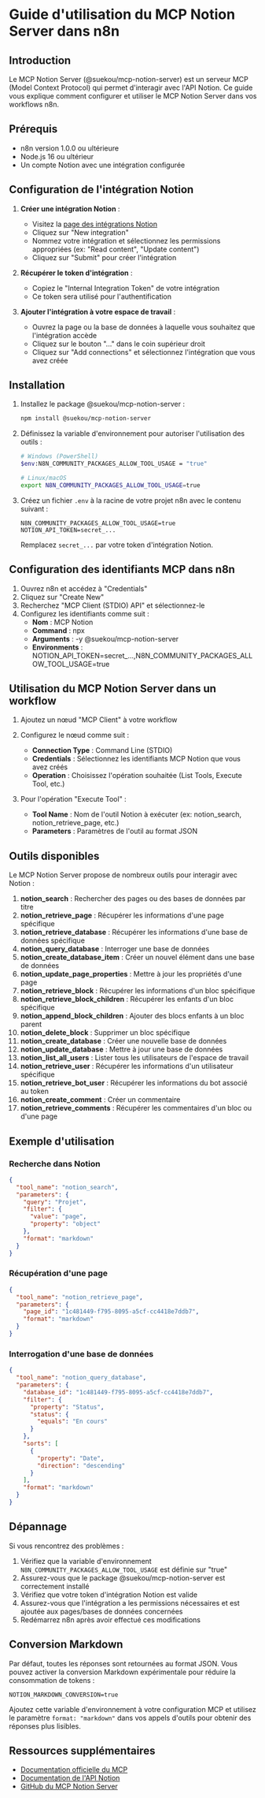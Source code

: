 # Guide d'utilisation du MCP Notion Server dans n8n

## Introduction

Le MCP Notion Server (@suekou/mcp-notion-server) est un serveur MCP (Model Context Protocol) qui permet d'interagir avec l'API Notion. Ce guide vous explique comment configurer et utiliser le MCP Notion Server dans vos workflows n8n.

## Prérequis

- n8n version 1.0.0 ou ultérieure
- Node.js 16 ou ultérieur
- Un compte Notion avec une intégration configurée

## Configuration de l'intégration Notion

1. **Créer une intégration Notion** :
   - Visitez la [page des intégrations Notion](https://www.notion.so/my-integrations)
   - Cliquez sur "New integration"
   - Nommez votre intégration et sélectionnez les permissions appropriées (ex: "Read content", "Update content")
   - Cliquez sur "Submit" pour créer l'intégration

2. **Récupérer le token d'intégration** :
   - Copiez le "Internal Integration Token" de votre intégration
   - Ce token sera utilisé pour l'authentification

3. **Ajouter l'intégration à votre espace de travail** :
   - Ouvrez la page ou la base de données à laquelle vous souhaitez que l'intégration accède
   - Cliquez sur le bouton "..." dans le coin supérieur droit
   - Cliquez sur "Add connections" et sélectionnez l'intégration que vous avez créée

## Installation

1. Installez le package @suekou/mcp-notion-server :
   ```bash
   npm install @suekou/mcp-notion-server
   ```

2. Définissez la variable d'environnement pour autoriser l'utilisation des outils :
   ```bash
   # Windows (PowerShell)
   $env:N8N_COMMUNITY_PACKAGES_ALLOW_TOOL_USAGE = "true"
   
   # Linux/macOS
   export N8N_COMMUNITY_PACKAGES_ALLOW_TOOL_USAGE=true
   ```

3. Créez un fichier `.env` à la racine de votre projet n8n avec le contenu suivant :
   ```
   N8N_COMMUNITY_PACKAGES_ALLOW_TOOL_USAGE=true
   NOTION_API_TOKEN=secret_...
   ```
   Remplacez `secret_...` par votre token d'intégration Notion.

## Configuration des identifiants MCP dans n8n

1. Ouvrez n8n et accédez à "Credentials"
2. Cliquez sur "Create New"
3. Recherchez "MCP Client (STDIO) API" et sélectionnez-le
4. Configurez les identifiants comme suit :
   - **Nom** : MCP Notion
   - **Command** : npx
   - **Arguments** : -y @suekou/mcp-notion-server
   - **Environments** : NOTION_API_TOKEN=secret_...,N8N_COMMUNITY_PACKAGES_ALLOW_TOOL_USAGE=true

## Utilisation du MCP Notion Server dans un workflow

1. Ajoutez un nœud "MCP Client" à votre workflow
2. Configurez le nœud comme suit :
   - **Connection Type** : Command Line (STDIO)
   - **Credentials** : Sélectionnez les identifiants MCP Notion que vous avez créés
   - **Operation** : Choisissez l'opération souhaitée (List Tools, Execute Tool, etc.)

3. Pour l'opération "Execute Tool" :
   - **Tool Name** : Nom de l'outil Notion à exécuter (ex: notion_search, notion_retrieve_page, etc.)
   - **Parameters** : Paramètres de l'outil au format JSON

## Outils disponibles

Le MCP Notion Server propose de nombreux outils pour interagir avec Notion :

1. **notion_search** : Rechercher des pages ou des bases de données par titre
2. **notion_retrieve_page** : Récupérer les informations d'une page spécifique
3. **notion_retrieve_database** : Récupérer les informations d'une base de données spécifique
4. **notion_query_database** : Interroger une base de données
5. **notion_create_database_item** : Créer un nouvel élément dans une base de données
6. **notion_update_page_properties** : Mettre à jour les propriétés d'une page
7. **notion_retrieve_block** : Récupérer les informations d'un bloc spécifique
8. **notion_retrieve_block_children** : Récupérer les enfants d'un bloc spécifique
9. **notion_append_block_children** : Ajouter des blocs enfants à un bloc parent
10. **notion_delete_block** : Supprimer un bloc spécifique
11. **notion_create_database** : Créer une nouvelle base de données
12. **notion_update_database** : Mettre à jour une base de données
13. **notion_list_all_users** : Lister tous les utilisateurs de l'espace de travail
14. **notion_retrieve_user** : Récupérer les informations d'un utilisateur spécifique
15. **notion_retrieve_bot_user** : Récupérer les informations du bot associé au token
16. **notion_create_comment** : Créer un commentaire
17. **notion_retrieve_comments** : Récupérer les commentaires d'un bloc ou d'une page

## Exemple d'utilisation

### Recherche dans Notion

```json
{
  "tool_name": "notion_search",
  "parameters": {
    "query": "Projet",
    "filter": {
      "value": "page",
      "property": "object"
    },
    "format": "markdown"
  }
}
```

### Récupération d'une page

```json
{
  "tool_name": "notion_retrieve_page",
  "parameters": {
    "page_id": "1c481449-f795-8095-a5cf-cc4418e7ddb7",
    "format": "markdown"
  }
}
```

### Interrogation d'une base de données

```json
{
  "tool_name": "notion_query_database",
  "parameters": {
    "database_id": "1c481449-f795-8095-a5cf-cc4418e7ddb7",
    "filter": {
      "property": "Status",
      "status": {
        "equals": "En cours"
      }
    },
    "sorts": [
      {
        "property": "Date",
        "direction": "descending"
      }
    ],
    "format": "markdown"
  }
}
```

## Dépannage

Si vous rencontrez des problèmes :

1. Vérifiez que la variable d'environnement `N8N_COMMUNITY_PACKAGES_ALLOW_TOOL_USAGE` est définie sur "true"
2. Assurez-vous que le package @suekou/mcp-notion-server est correctement installé
3. Vérifiez que votre token d'intégration Notion est valide
4. Assurez-vous que l'intégration a les permissions nécessaires et est ajoutée aux pages/bases de données concernées
5. Redémarrez n8n après avoir effectué ces modifications

## Conversion Markdown

Par défaut, toutes les réponses sont retournées au format JSON. Vous pouvez activer la conversion Markdown expérimentale pour réduire la consommation de tokens :

```
NOTION_MARKDOWN_CONVERSION=true
```

Ajoutez cette variable d'environnement à votre configuration MCP et utilisez le paramètre `format: "markdown"` dans vos appels d'outils pour obtenir des réponses plus lisibles.

## Ressources supplémentaires

- [Documentation officielle du MCP](https://modelcontextprotocol.io/docs/)
- [Documentation de l'API Notion](https://developers.notion.com/reference/intro)
- [GitHub du MCP Notion Server](https://github.com/suekou/mcp-notion-server)

